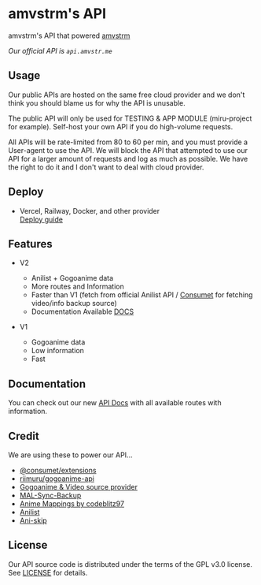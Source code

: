 # amvstrm's API

amvstrm's API that powered [amvstrm](https://amvstr.me)

_Our official API is ``api.amvstr.me``_

## Usage

Our public APIs are hosted on the same free cloud provider and we don't think you should blame us for why the API is unusable. 

The public API will only be used for TESTING & APP MODULE (miru-project for example). Self-host your own API if you do high-volume requests. 

All APIs will be rate-limited from 80 to 60 per min, and you must provide a User-agent to use the API. We will block the API that attempted to use our API for a larger amount of requests and log as much as possible. We have the right to do it and I don't want to deal with cloud provider.

## Deploy

- Vercel, Railway, Docker, and other provider  
  [Deploy guide](https://docs.amvstr.me/guide/backend)

## Features

- V2
  - Anilist + Gogoanime data
  - More routes and Information
  - Faster than V1 (fetch from official Anilist API / [Consumet](https://github.com/consumet/consumet.ts) for fetching video/info backup source)
  - Documentation Available [DOCS](https://docsapi-amvstrm.pages.dev/)

- V1
  - Gogoanime data
  - Low information
  - Fast

## Documentation

You can check out our new [API Docs](https://docs.amvstr.me/api/introduction#routes) with all available routes with information.  

## Credit

We are using these to power our API...

- [@consumet/extensions](https://github.com/consumet/consumet.ts)
- [riimuru/gogoanime-api](https://github.com/riimuru/gogoanime-api)
- [Gogoanime & Video source provider](https://anitaku.pe) 
- [MAL-Sync-Backup](https://github.com/MALSync/MAL-Sync-Backup)
- [Anime Mappings by codeblitz97](https://api-mappings.madara.live/)
- [Anilist](https://anilist.com)
- [Ani-skip](http://api.aniskip.com/)

## License

Our API source code is distributed under the terms of the GPL v3.0 license. See [LICENSE](https://docs.amvstr.me/license) for details.
